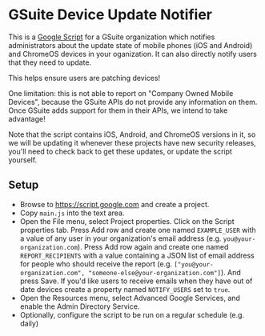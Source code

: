 # GSuite Device Update Notifier

This is a [Google Script](https://script.google.com) for a GSuite organization
which notifies administrators about the update state of mobile phones (iOS and
Android) and ChromeOS devices in your oganization. It can also directly notify
users that they need to update.

This helps ensure users are patching devices!

One limitation: this is not able to report on "Company Owned Mobile Devices",
because the GSuite APIs do not provide any information on them. Once GSuite
adds support for them in their APIs, we intend to take advantage!

Note that the script contains iOS, Android, and ChromeOS versions in it, so we
will be updating it whenever these projects have new security releases, you'll
need to check back to get these updates, or update the script yourself.

## Setup

- Browse to https://script.google.com and create a project.
- Copy `main.js` into the text area.
- Open the File menu, select Project properties. Click on the
  Script properties tab. Press Add row and create one named `EXAMPLE_USER`
  with a value of any user in your organization's email address (e.g.
  `you@your-organization.com`). Press Add row again and create one named
  `REPORT_RECIPIENTS` with a value containing a JSON list of email address for
  people who should receive the report (e.g.
  `["you@your-organization.com", "someone-else@your-organization.com"]`). And
  press Save. If you'd like users to receive emails when they have out of date
  devices create a property named `NOTIFY_USERS` set to `true`.
- Open the Resources menu, select Advanced Google Services, and enable the
  Admin Directory Service.
- Optionally, configure the script to be run on a regular schedule (e.g. daily)
